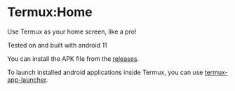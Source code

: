 # Termux:Home
Use Termux as your home screen, like a pro!

Tested on and built with android 11

You can install the APK file from the [releases](https://github.com/zenarvus/termux-home/releases/tag/v1.0).

To launch installed android applications inside Termux, you can use [termux-app-launcher](https://github.com/zenarvus/termux-app-launcher).
